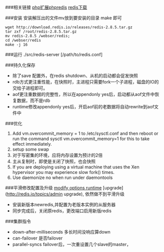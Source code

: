 ###相关链接
[php扩展phpredis](https://github.com/nicolasff/phpredis)
[redis下载](http://redis.io/download)

###安装
安装解压出的文件mv放到要安装的目录 make 即可

	wget http://download.redis.io/releases/redis-2.8.5.tar.gz
	tar zxf /root/redis-2.8.5.tar.gz
	mv redis-2.8.5 /webser/redis;
	cd /webser/redis
	make -j 16

###运行
./src/redis-server [/path/to/redis.conf]

###持久化保存
* 除了save 配置外，在redis shutdown、从机的启动都会促发快照
* rdb方式更注重性能，在快照时，主进程只需要fork一个子进程，磁盘的IO的交给子进程即可。
* aof更注重数据的完整性，所以在appendonly yes后，启动都从aof文件中恢复数据，而不是rdb
* runtime修改appendonly yes后，开启aof前的老数据将自动rewrite到aof文件中


###优化
1. Add vm.overcommit_memory = 1 to /etc/sysctl.conf and then reboot or run the command sysctl vm.overcommit_memory=1 for this to take effect immediately.
2. setup some swap
3. 对于写密集的环境，应将内存设置为预计的2倍
4. 主从复制时，即使是关闭了快照，也会快照
5. If you are deploying using a virtual machine that uses the Xen hypervisor you may experience slow fork() times.
6. Use daemonize no when run under daemontools


###平滑修改配置及升级
[modify options runtime](http://redis.io/commands/config-set)
[upgrade](http://redis.io/topics/admin upgrade), 依然做不到平滑升级
* 安装新版本newredis,并配置为老版本实例的从服务器
* 同步完成后，关闭原redis，更改端口启用新版redis

###集群指令
* down-after-milliseconds 多长时间没响应算down
* can-failover 是否failover
* parallel-syncs failover后，一次重设置几个slave的master，